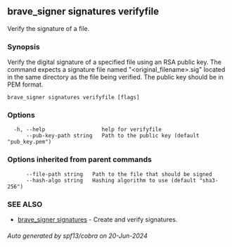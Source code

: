 ## brave_signer signatures verifyfile

Verify the signature of a file.

### Synopsis

Verify the digital signature of a specified file using an RSA public key. The command expects a signature file named "<original_filename>.sig" located in the same directory as the file being verified. The public key should be in PEM format.

```
brave_signer signatures verifyfile [flags]
```

### Options

```
  -h, --help                  help for verifyfile
      --pub-key-path string   Path to the public key (default "pub_key.pem")
```

### Options inherited from parent commands

```
      --file-path string   Path to the file that should be signed
      --hash-algo string   Hashing algorithm to use (default "sha3-256")
```

### SEE ALSO

* [brave_signer signatures](brave_signer_signatures.md)	 - Create and verify signatures.

###### Auto generated by spf13/cobra on 20-Jun-2024
